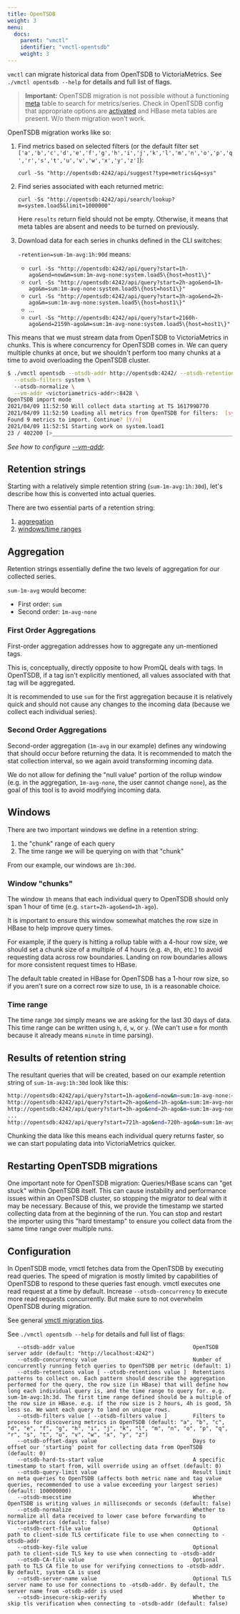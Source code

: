```yaml
---
title: OpenTSDB
weight: 3
menu:
  docs:
    parent: "vmctl"
    identifier: "vmctl-opentsdb"
    weight: 3
---
```

`vmctl` can migrate historical data from OpenTSDB to VictoriaMetrics.
See `./vmctl opentsdb --help` for details and full list of flags.

> **Important:** OpenTSDB migration is not possible without a functioning [meta](http://opentsdb.net/docs/build/html/user_guide/metadata.html)
table to search for metrics/series. Check in OpenTSDB config that appropriate options are [activated]( https://github.com/OpenTSDB/opentsdb/issues/681#issuecomment-177359563) 
and HBase meta tables are present. W/o them migration won't work.

OpenTSDB migration works like so:

1. Find metrics based on selected filters (or the default filter set `['a','b','c','d','e','f','g','h','i','j','k','l','m','n','o','p','q','r','s','t','u','v','w','x','y','z']`):

   `curl -Ss "http://opentsdb:4242/api/suggest?type=metrics&q=sys"`

1. Find series associated with each returned metric:

   `curl -Ss "http://opentsdb:4242/api/search/lookup?m=system.load5&limit=1000000"`

   Here `results` return field should not be empty. Otherwise, it means that meta tables are absent and needs to be turned on previously.

1. Download data for each series in chunks defined in the CLI switches:

   `-retention=sum-1m-avg:1h:90d` means:
    - `curl -Ss "http://opentsdb:4242/api/query?start=1h-ago&end=now&m=sum:1m-avg-none:system.load5\{host=host1\}"`
    - `curl -Ss "http://opentsdb:4242/api/query?start=2h-ago&end=1h-ago&m=sum:1m-avg-none:system.load5\{host=host1\}"`
    - `curl -Ss "http://opentsdb:4242/api/query?start=3h-ago&end=2h-ago&m=sum:1m-avg-none:system.load5\{host=host1\}"`
    - ...
    - `curl -Ss "http://opentsdb:4242/api/query?start=2160h-ago&end=2159h-ago&m=sum:1m-avg-none:system.load5\{host=host1\}"`

This means that we must stream data from OpenTSDB to VictoriaMetrics in chunks. This is where concurrency for OpenTSDB comes in.
We can query multiple chunks at once, but we shouldn't perform too many chunks at a time to avoid overloading the OpenTSDB cluster.

```sh
$ ./vmctl opentsdb --otsdb-addr http://opentsdb:4242/ --otsdb-retentions sum-1m-avg:1h:1d \
  --otsdb-filters system \ 
  --otsdb-normalize \
  --vm-addr <victoriametrics-addr>:8428 \
OpenTSDB import mode
2021/04/09 11:52:50 Will collect data starting at TS 1617990770
2021/04/09 11:52:50 Loading all metrics from OpenTSDB for filters:  [system]
Found 9 metrics to import. Continue? [Y/n]
2021/04/09 11:52:51 Starting work on system.load1
23 / 402200 [>____________________________________________________________________________________________] 0.01% 2 p/s
```

_See how to configure [--vm-addr](https://docs.victoriametrics.com/victoriametrics/vmctl/#configuring-victoriametrics)._

## Retention strings

Starting with a relatively simple retention string (`sum-1m-avg:1h:30d`), let's describe how this is converted into actual queries.

There are two essential parts of a retention string:

1. [aggregation](#aggregation)
1. [windows/time ranges](#windows)

## Aggregation

Retention strings essentially define the two levels of aggregation for our collected series.

`sum-1m-avg` would become:

- First order: `sum`
- Second order: `1m-avg-none`

### First Order Aggregations

First-order aggregation addresses how to aggregate any un-mentioned tags.

This is, conceptually, directly opposite to how PromQL deals with tags. In OpenTSDB, if a tag isn't explicitly mentioned,
all values associated with that tag will be aggregated.

It is recommended to use `sum` for the first aggregation because it is relatively quick and should not cause any changes 
to the incoming data (because we collect each individual series).

### Second Order Aggregations

Second-order aggregation (`1m-avg` in our example) defines any windowing that should occur before returning the data.
It is recommended to match the stat collection interval, so we again avoid transforming incoming data.

We do not allow for defining the "null value" portion of the rollup window (e.g. in the aggregation, `1m-avg-none`, 
the user cannot change `none`), as the goal of this tool is to avoid modifying incoming data.

## Windows

There are two important windows we define in a retention string:

1. the "chunk" range of each query
1. The time range we will be querying on with that "chunk"

From our example, our windows are `1h:30d`.

### Window "chunks"

The window `1h` means that each individual query to OpenTSDB should only span 1 hour of time (e.g. `start=2h-ago&end=1h-ago`).

It is important to ensure this window somewhat matches the row size in HBase to help improve query times.

For example, if the query is hitting a rollup table with a 4-hour row size, we should set a chunk size of a multiple of 
4 hours (e.g. `4h`, `8h`, etc.) to avoid requesting data across row boundaries. Landing on row boundaries allows for more
consistent request times to HBase.

The default table created in HBase for OpenTSDB has a 1-hour row size, so if you aren't sure on a correct row size to use,
`1h` is a reasonable choice.

### Time range

The time range `30d` simply means we are asking for the last 30 days of data. This time range can be written using `h`, `d`, `w`, or `y`. (We can't use `m` for month because it already means `minute` in time parsing).

## Results of retention string

The resultant queries that will be created, based on our example retention string of `sum-1m-avg:1h:30d` look like this:
```sh
http://opentsdb:4242/api/query?start=1h-ago&end=now&m=sum:1m-avg-none:<series>
http://opentsdb:4242/api/query?start=2h-ago&end=1h-ago&m=sum:1m-avg-none:<series>
http://opentsdb:4242/api/query?start=3h-ago&end=2h-ago&m=sum:1m-avg-none:<series>
...
http://opentsdb:4242/api/query?start=721h-ago&end=720h-ago&m=sum:1m-avg-none:<series>
```

Chunking the data like this means each individual query returns faster, so we can start populating data into VictoriaMetrics quicker.

## Restarting OpenTSDB migrations

One important note for OpenTSDB migration: Queries/HBase scans can "get stuck" within OpenTSDB itself. 
This can cause instability and performance issues within an OpenTSDB cluster, so stopping the migrator to deal with it may be necessary.
Because of this, we provide the timestamp we started collecting data from at the beginning of the run. 
You can stop and restart the importer using this "hard timestamp" to ensure you collect data from the same time range over multiple runs.

## Configuration

In OpenTSDB mode, vmctl fetches data from the OpenTSDB by executing read queries. The speed of migration is mostly limited
by capabilities of OpenTSDB to respond to these queries fast enough. vmctl executes one read request at a time by default.
Increase `--otsdb-concurrency` to execute more read requests concurrently. But make sure to not overwhelm OpenTSDB
during migration.

See general [vmctl migration tips](https://docs.victoriametrics.com/victoriametrics/vmctl/#migration-tips).

See `./vmctl opentsdb --help` for details and full list of flags:
```shellhelp
   --otsdb-addr value                                     OpenTSDB server addr (default: "http://localhost:4242")
   --otsdb-concurrency value                              Number of concurrently running fetch queries to OpenTSDB per metric (default: 1)
   --otsdb-retentions value [ --otsdb-retentions value ]  Retentions patterns to collect on. Each pattern should describe the aggregation performed for the query, the row size (in HBase) that will define how long each individual query is, and the time range to query for. e.g. sum-1m-avg:1h:3d. The first time range defined should be a multiple of the row size in HBase. e.g. if the row size is 2 hours, 4h is good, 5h less so. We want each query to land on unique rows.
   --otsdb-filters value [ --otsdb-filters value ]        Filters to process for discovering metrics in OpenTSDB (default: "a", "b", "c", "d", "e", "f", "g", "h", "i", "j", "k", "l", "m", "n", "o", "p", "q", "r", "s", "t", "u", "v", "w", "x", "y", "z")
   --otsdb-offset-days value                              Days to offset our 'starting' point for collecting data from OpenTSDB (default: 0)
   --otsdb-hard-ts-start value                            A specific timestamp to start from, will override using an offset (default: 0)
   --otsdb-query-limit value                              Result limit on meta queries to OpenTSDB (affects both metric name and tag value queries, recommended to use a value exceeding your largest series) (default: 100000000)
   --otsdb-msecstime                                      Whether OpenTSDB is writing values in milliseconds or seconds (default: false)
   --otsdb-normalize                                      Whether to normalize all data received to lower case before forwarding to VictoriaMetrics (default: false)
   --otsdb-cert-file value                                Optional path to client-side TLS certificate file to use when connecting to -otsdb-addr
   --otsdb-key-file value                                 Optional path to client-side TLS key to use when connecting to -otsdb-addr
   --otsdb-CA-file value                                  Optional path to TLS CA file to use for verifying connections to -otsdb-addr. By default, system CA is used
   --otsdb-server-name value                              Optional TLS server name to use for connections to -otsdb-addr. By default, the server name from -otsdb-addr is used
   --otsdb-insecure-skip-verify                           Whether to skip tls verification when connecting to -otsdb-addr (default: false)
```
